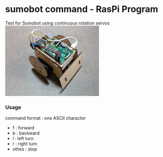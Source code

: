 # sumobot command - RasPi Program

Test for Sumobot using  continuous rotation servos <br/>
<img src="https://github.com/FabLabKannai/SumobotJr/blob/master/docs/raspi_ver.jpg" width="300" /> <br/>

### Usage
command format : one ASCII charactor <br>
- f : forward <br>
- b : backward <br>
- l : left turn <br>
- r : right turn <br>
- othes : stop <br>
